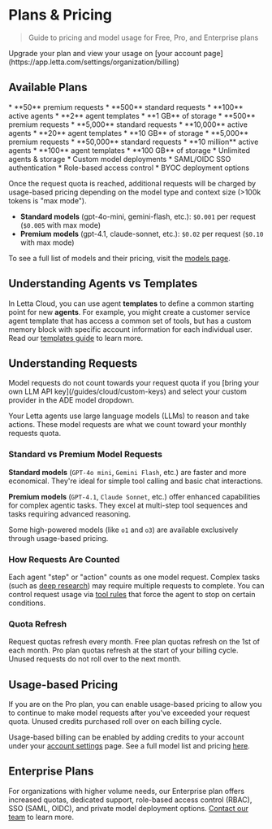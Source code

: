 # Plans & Pricing

> Guide to pricing and model usage for Free, Pro, and Enterprise plans

<Note>
  Upgrade your plan and view your usage on [your account page](https://app.letta.com/settings/organization/billing)
</Note>

## Available Plans

<CardGroup>
  <Card title="Free">
    * **50** premium requests
    * **500** standard requests
    * **100** active agents
    * **2** agent templates
    * **1 GB** of storage
  </Card>

  <Card title="Pro ($20 / month)">
    * **500** premium requests
    * **5,000** standard requests
    * **10,000** active agents
    * **20** agent templates
    * **10 GB** of storage
  </Card>
</CardGroup>

<CardGroup>
  <Card title="Scale ($750 / month)">
    * **5,000** premium requests
    * **50,000** standard requests
    * **10 million** active agents
    * **100** agent templates
    * **100 GB** of storage
  </Card>

  <Card title="Enterprise ([contact us](https://forms.letta.com/request-demo))">
    * Unlimited agents & storage
    * Custom model deployments
    * SAML/OIDC SSO authentication
    * Role-based access control
    * BYOC deployment options
  </Card>
</CardGroup>

Once the request quota is reached, additional requests will be charged by usage-based pricing depending on the model type and context size (>100k tokens is "max mode").

* **Standard models** (gpt-4o-mini, gemini-flash, etc.): `$0.001` per request (`$0.005` with max mode)
* **Premium models** (gpt-4.1, claude-sonnet, etc.): `$0.02` per request (`$0.10` with max mode)

To see a full list of models and their pricing, visit the [models page](https://app.letta.com/settings/organization/models).

## Understanding Agents vs Templates

In Letta Cloud, you can use agent **templates** to define a common starting point for new **agents**. For example, you might create a customer service agent template that has access a common set of tools, but has a custom memory block with specific account information for each individual user. Read our [templates guide](/guides/templates/overview) to learn more.

## Understanding Requests

<Info>
  Model requests do not count towards your request quota if you [bring your own LLM API key](/guides/cloud/custom-keys) and select your custom provider in the ADE model dropdown.
</Info>

Your Letta agents use large language models (LLMs) to reason and take actions. These model requests are what we count toward your monthly requests quota.

### Standard vs Premium Model Requests

**Standard models** (`GPT-4o mini`, `Gemini Flash`, etc.) are faster and more economical. They're ideal for simple tool calling and basic chat interactions.

**Premium models** (`GPT-4.1`, `Claude Sonnet`, etc.) offer enhanced capabilities for complex agentic tasks. They excel at multi-step tool sequences and tasks requiring advanced reasoning.

Some high-powered models (like `o1` and `o3`) are available exclusively through usage-based pricing.

### How Requests Are Counted

Each agent "step" or "action" counts as one model request. Complex tasks (such as [deep research](https://github.com/letta-ai/agent-file/tree/main/deep_research_agent)) may require multiple requests to complete. You can control request usage via [tool rules](/guides/agents/tool-rules) that force the agent to stop on certain conditions.

### Quota Refresh

Request quotas refresh every month.
Free plan quotas refresh on the 1st of each month. Pro plan quotas refresh at the start of your billing cycle. Unused requests do not roll over to the next month.

## Usage-based Pricing

If you are on the Pro plan, you can enable usage-based pricing to allow you to continue to make model requests after you've exceeded your request quota. Unused credits purchased roll over on each billing cycle.

Usage-based billing can be enabled by adding credits to your account under your [account settings](https://app.letta.com/settings/organization/billing) page. See a full model list and pricing [here](https://app.letta.com/models).

## Enterprise Plans

For organizations with higher volume needs, our Enterprise plan offers increased quotas, dedicated support, role-based access control (RBAC), SSO (SAML, OIDC), and private model deployment options.
[Contact our team](https://forms.letta.com/request-demo) to learn more.
